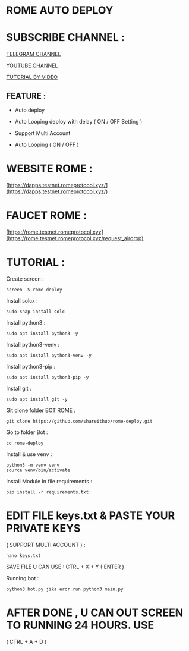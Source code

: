 # ROME AUTO DEPLOY #

# SUBSCRIBE CHANNEL :

[TELEGRAM CHANNEL](https://t.me/SHAREITHUB_COM)

[YOUTUBE CHANNEL](https://www.youtube.com/@SHAREITHUB_COM)

[TUTORIAL BY VIDEO](https://youtu.be/dwf_AB_F43w)

## FEATURE : ##

- Auto deploy
  
- Auto Looping deploy with delay ( ON / OFF Setting )
 
- Support Multi Account
 
- Auto Looping ( ON / OFF )

# WEBSITE ROME : #

[https://dapps.testnet.romeprotocol.xyz/](https://dapps.testnet.romeprotocol.xyz/)

# FAUCET ROME : #

[https://rome.testnet.romeprotocol.xyz](https://rome.testnet.romeprotocol.xyz/request_airdrop)


# TUTORIAL : #

Create screen :
```
screen -S rome-deploy
```

Install solcx :
```
sudo snap install solc
```

Install python3 :
```
sudo apt install python3 -y
```

Install python3-venv :
```
sudo apt install python3-venv -y
```

Install python3-pip :
```
sudo apt install python3-pip -y
```

Install git :
```
sudo apt install git -y
```

Git clone folder BOT ROME :
```
git clone https://github.com/shareithub/rome-deploy.git
```

Go to folder Bot :
```
cd rome-deploy
```

Install & use venv :
```
python3 -m venv venv
source venv/bin/activate
```

Install Module in file requirements :
```
pip install -r requirements.txt
```

# EDIT FILE keys.txt & PASTE YOUR PRIVATE KEYS 
( SUPPORT MULTI ACCOUNT ) :
```
nano keys.txt
```

SAVE FILE U CAN USE : CTRL + X + Y ( ENTER )

Running bot :
```
python3 bot.py jika eror run python3 main.py
```

# AFTER DONE , U CAN OUT SCREEN TO RUNNING 24 HOURS. USE 
( CTRL + A + D )

